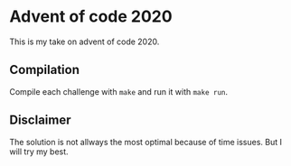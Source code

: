 # Advent of code 2020

This is my take on advent of code 2020. 

## Compilation
Compile each challenge with `make` and run it with `make run`.

## Disclaimer
The solution is not allways the most optimal because of time issues. But I will try my best.